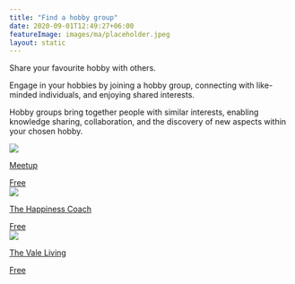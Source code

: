 ```yaml
---
title: "Find a hobby group"
date: 2020-09-01T12:49:27+06:00
featureImage: images/ma/placeholder.jpeg
layout: static
---
```


Share your favourite hobby with others.

Engage in your hobbies by joining a hobby group, connecting with like-minded individuals, and enjoying shared interests.

Hobby groups bring together people with similar interests, enabling knowledge sharing, collaboration, and the discovery of new aspects within your chosen hobby.

<a class="ma-link" href="https://www.meetup.com/"><div class="ma-card ma-card-Community"><div class="ma-icon"><img src ="/images/Icon-check - community - opacity.svg"/></div><div class="ma-name"><p>Meetup</p></div><div class="ma-paid-text"><span>Free</span></div></div></a><a class="ma-link" href="https://thehappinesscoach.com/why-hobbies-are-important/"><div class="ma-card ma-card-Community"><div class="ma-icon"><img src ="/images/Icon-check - community - opacity.svg"/></div><div class="ma-name"><p>The Happiness Coach</p></div><div class="ma-paid-text"><span>Free</span></div></div></a><a class="ma-link" href="https://www.thevaleliving.co.uk/why-joining-a-hobby-club-is-good-for-your-wellbeing/"><div class="ma-card ma-card-Community"><div class="ma-icon"><img src ="/images/Icon-check - community - opacity.svg"/></div><div class="ma-name"><p>The Vale Living</p></div><div class="ma-paid-text"><span>Free</span></div></div></a>  

<br/><br/>






